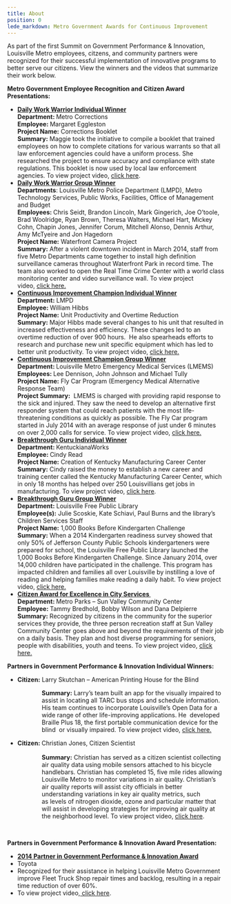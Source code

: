 ```yaml
---
title: About
position: 0
lede_markdown: Metro Government Awards for Continuous Improvement
---
```


As part of the first Summit on Government Performance & Innovation, Louisville Metro employees, citzens, and community partners were recognized for their successful implementation of innovative programs to better serve our citizens. View the winners and the videos that summarize their work below.


<p><strong>Metro Government Employee Recognition and Citizen Award Presentations:&nbsp;</strong></p>

<ul style="list-style-type:disc;">
	<li><strong><u>Daily Work Warrior Individual Winner</u></strong><br />
		<strong>Department:&nbsp;</strong>Metro Corrections<br />
		<strong>Employee:&nbsp;</strong>Margaret Eggleston<br />
		<strong>Project Name:</strong>&nbsp;Corrections Booklet<br />
		<strong>Summary:</strong>&nbsp;Maggie took the initiative to compile a booklet that trained employees on how to complete citations for various warrants so that all law enforcement agencies could have a uniform process. She researched the project to ensure accuracy and compliance with state regulations. This booklet is now used by local law enforcement agencies. To view project video,&nbsp;<a href="http://cvp.telvue.com/player?id=T01343&amp;video=226788" target="_blank">click here</a>.</li>
	<li><strong><u>Daily Work Warrior Group Winner</u></strong><br />
		<strong>Departments</strong>: Louisville Metro Police Department (LMPD), Metro Technology Services, Public Works, Facilities, Office of Management and Budget<br />
		<strong>Employees:&nbsp;</strong>Chris Seidt, Brandon Lincoln, Mark Gingerich, Joe O&rsquo;toole, Brad Woolridge, Ryan Brown, Theresa Walters, Michael Hart, Mickey Cohn, Chapin Jones, Jennifer Corum, Mitchell Alonso, Dennis Arthur, Amy McTyeire and Jon Hagedorn<br />
		<strong>Project Name:</strong>&nbsp;Waterfront Camera Project<br />
		<strong>Summary:</strong>&nbsp;After a violent downtown incident in March 2014, staff from five Metro Departments came together to install high definition surveillance cameras throughout Waterfront Park in record time. The team also worked to open the Real Time Crime Center with a world class monitoring center and video surveillance wall.&nbsp;To view project video,&nbsp;<a href="http://cvp.telvue.com/player?id=T01343&amp;video=226787" target="_blank">click here.</a></li>
	<li><strong><u>Continuous Improvement Champion Individual Winner</u></strong><br />
		<strong>Department:</strong>&nbsp;LMPD<br />
		<strong>Employee:&nbsp;</strong>William Hibbs<br />
		<strong>Project Name:</strong>&nbsp;Unit Productivity and Overtime Reduction<br />
		<strong>Summary:</strong>&nbsp;Major Hibbs made several changes to his unit that resulted in increased effectiveness and efficiency. These changes led to an overtime reduction of over 900 hours.&nbsp; He also spearheads efforts to research and purchase new unit specific equipment which has led to better unit productivity.&nbsp;To view project video,&nbsp;<a href="http://cvp.telvue.com/player?id=T01343&amp;video=226784" target="_blank">click here.</a></li>
	<li><strong><u>Continuous Improvement Champion Group Winner</u></strong><br />
		<strong>Department:&nbsp;</strong>Louisville Metro Emergency Medical Services (LMEMS)<br />
		<strong>Employees:&nbsp;</strong>Lee Dennison, John Johnson and Michael Tully<br />
		<strong>Project Name:</strong>&nbsp;Fly Car Program (Emergency Medical Alternative Response Team)<br />
		<strong>Project Summary:</strong>&nbsp; LMEMS is charged with providing rapid response to the sick and injured. They saw the need to develop an alternative first responder system that could reach patients with the most life-threatening conditions as quickly as possible. The Fly Car program started in July 2014 with an average response of just under 6 minutes on over 2,000 calls for service.&nbsp;To view project video,&nbsp;<a href="http://cvp.telvue.com/player?id=T01343&amp;video=226783" target="_blank">click here.</a></li>
	<li><strong><u>Breakthrough Guru Individual Winner</u></strong><br />
		<strong>Department:&nbsp;</strong>KentuckianaWorks<br />
		<strong>Employee:&nbsp;</strong>Cindy Read<br />
		<strong>Project Name:</strong>&nbsp;Creation of Kentucky Manufacturing Career Center<br />
		<strong>Summary:</strong>&nbsp;Cindy raised the money to establish a new career and training center called the Kentucky Manufacturing Career Center, which in only 18 months has helped over 250 Louisvillians get jobs in manufacturing.&nbsp;To view project video,&nbsp;<a href="http://cvp.telvue.com/player?id=T01343&amp;video=226780" target="_blank">click here</a>.</li>
	<li><strong><u>Breakthrough Guru Group Winner</u></strong><br />
		<strong>Department:</strong>&nbsp;Louisville Free Public Library<br />
		<strong>Employee(s):</strong>&nbsp;Julie Scoskie, Kate Schiavi, Paul Burns and the library&rsquo;s Children Services Staff<br />
		<strong>Project Name:</strong>&nbsp;1,000 Books Before Kindergarten Challenge<br />
		<strong>Summary:</strong>&nbsp;When a 2014 Kindergarten readiness survey showed that only 50% of Jefferson County Public Schools kindergarteners were prepared for school, the Louisville Free Public Library launched the 1,000 Books Before Kindergarten Challenge. Since January 2014, over 14,000 children have participated in the challenge. This program has impacted children and families all over Louisville by instilling a love of reading and helping families make reading a daily habit.&nbsp;To view project video,&nbsp;<a href="http://cvp.telvue.com/player?id=T01343&amp;video=226770" target="_blank">click here.</a></li>
	<li><strong><u>Citizen Award for Excellence in City Services&nbsp;</u></strong><br />
		<strong>Department:&nbsp;</strong>Metro Parks &ndash; Sun Valley Community Center<br />
		<strong>Employee:&nbsp;</strong>Tammy Bredhold, Bobby Wilson and Dana Delpierre<br />
		<strong>Summary:</strong>&nbsp;Recognized by citizens in the community for the superior services they provide, the three person recreation staff at Sun Valley Community Center goes above and beyond the requirements of their job on a daily basis. They plan and host diverse programming for seniors, people with disabilities, youth and teens.&nbsp;To view project video,&nbsp;<a href="http://cvp.telvue.com/player?id=T01343&amp;video=226789" target="_blank">click here.</a></li>
</ul>

<p><strong>Partners in Government Performance &amp; Innovation Individual Winners:</strong></p>

<ul>
	<li><strong>Citizen:</strong>&nbsp;Larry Skutchan &ndash; American Printing House for the Blind</li>
</ul>

<p style="margin-left: 80px;"><strong>Summary:</strong>&nbsp;Larry&rsquo;s team built an app for the visually impaired to assist in locating&nbsp;all TARC bus stops and schedule information. His team continues to incorporate&nbsp;Louisville&rsquo;s Open Data for a wide range of other life-improving applications. He&nbsp;&nbsp;developed Braille Plus 18, the first portable communication device for the blind&nbsp;&nbsp;or visually impaired.&nbsp;To view project video,&nbsp;<a href="http://cvp.telvue.com/player?id=T01343&amp;video=226785" target="_blank">click here.</a></p>

<ul>
	<li><strong style="line-height: 1.3;">Citizen:&nbsp;</strong><span style="line-height: 1.3;">Christian Jones, Citizen Scientist</span></li>
</ul>

<p style="margin-left: 80px;"><strong>Summary:</strong>&nbsp;Christian has served as a citizen scientist collecting air&nbsp;quality data using mobile sensors attached to his bicycle handlebars. Christian has&nbsp;completed 15, five mile rides allowing Louisville Metro to monitor variations in&nbsp;air quality. Christian&rsquo;s air quality reports will assist&nbsp;city officials in better understanding variations in key air quality metrics, such as&nbsp;levels of nitrogen dioxide, ozone and particular matter that will assist in&nbsp;developing strategies for improving air quality at the neighborhood level.&nbsp;To view project video,&nbsp;<a href="http://cvp.telvue.com/player?id=T01343&amp;video=226786" target="_blank">click here</a>.</p>

<p style="margin-left:1.5in;">&nbsp;</p>

<p><strong>Partners in Government Performance &amp; Innovation Award Presentation:&nbsp;</strong></p>

<ul style="list-style-type:disc;">
	<li><strong><u>2014 Partner in Government Performance &amp; Innovation Award</u></strong></li>
	<li>Toyota</li>
	<li>Recognized for their assistance in helping Louisville Metro Government improve Fleet Truck Shop repair times and backlog, resulting in a repair time reduction of over 60%.</li>
	<li>To view project video,<a href="/file/toyotalouisvillefinal2014mp4">&nbsp;click here</a>.&nbsp;</li>
</ul>
